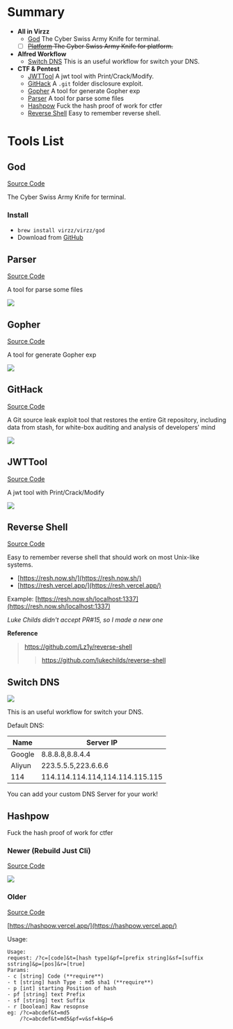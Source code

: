 # Summary

- **All in Virzz**
  - [God](#god) The Cyber Swiss Army Knife for terminal.
  - [ ] ~~[Platform](#platform) The Cyber Swiss Army Knife for platform.~~
- **Alfred Workflow**
  - [Switch DNS](#switch-dns) This is an useful workflow for switch your DNS.
- **CTF & Pentest**
  - [JWTTool](#jwttool) A jwt tool with Print/Crack/Modify.
  - [GitHack](#githack) A `.git` folder disclosure exploit.
  - [Gopher](#gopher) A tool for generate Gopher exp
  - [Parser](#parser) A tool for parse some files
  - [Hashpow](#hashpow) Fuck the hash proof of work for ctfer
  - [Reverse Shell](#reverse-shell) Easy to remember reverse shell.

# Tools List

## God

[Source Code](https://github.com/virzz/virzz)

The Cyber Swiss Army Knife for terminal.

### Install

- `brew install virzz/virzz/god`
- Download from [GitHub](https://github.com/virzz/virzz/releases/latest)

## Parser

[Source Code](https://github.com/virzz/virzz/tree/master/modules/misc/parser)

A tool for parse some files

[![](https://img.shields.io/badge/Download%2015.42M-Qiniu-blue)](http://virzz-img.ctfhub.com/tools/ctf/parser.zip)

## Gopher

[Source Code](https://github.com/virzz/virzz/tree/master/modules/web/gopher)

A tool for generate Gopher exp

[![](https://img.shields.io/badge/Download%2010.7M-Qiniu-blue)](http://virzz-img.ctfhub.com/tools/ctf/gopher.zip)


## GitHack

[Source Code](https://github.com/virzz/virzz/tree/master/modules/web/githack)

A Git source leak exploit tool that restores the entire Git repository, including data from stash, for white-box auditing and analysis of developers' mind

[![](https://img.shields.io/badge/Download%2016M-Qiniu-blue)](http://virzz-img.ctfhub.com/tools/ctf/githack.zip)


## JWTTool

[Source Code](https://github.com/virzz/virzz/tree/master/modules/web/jwttool)

A jwt tool with Print/Crack/Modify

[![](https://img.shields.io/badge/Download%209.88M-Qiniu-blue)](http://virzz-img.ctfhub.com/tools/ctf/jwttool.zip)


## Reverse Shell

[Source Code](https://github.com/virzz/reverse-shell)

Easy to remember reverse shell that should work on most Unix-like systems.

- [https://resh.now.sh/](https://resh.now.sh/)
- [https://resh.vercel.app/](https://resh.vercel.app/)

Example: [https://resh.now.sh/localhost:1337](https://resh.now.sh/localhost:1337)

*Luke Childs didn't accept PR#15, so I made a new one*

**Reference**
> https://github.com/Lz1y/reverse-shell
> > https://github.com/lukechilds/reverse-shell

## Switch DNS

[![](https://img.shields.io/badge/Download%201.8M-Qiniu-blue)](http://virzz-img.ctfhub.com/tools/alfredworkflow/SwitchDNS.alfredworkflow)


This is an useful workflow for switch your DNS.

Default DNS:

| Name   | Server IP                       |
| ------ | ------------------------------- |
| Google | 8.8.8.8,8.8.4.4                 |
| Aliyun | 223.5.5.5,223.6.6.6             |
| 114    | 114.114.114.114,114.114.115.115 |


You can add your custom DNS Server for your work!

## Hashpow

Fuck the hash proof of work for ctfer

### Newer (Rebuild Just Cli)

[Source Code](https://github.com/virzz/virzz/tree/master/modules/crypto/hashpow)

[![](https://img.shields.io/badge/Download%207.72M-Qiniu-blue)](http://virzz-img.ctfhub.com/tools/ctf/hashpow.zip)

### Older

[Source Code](https://github.com/virzz/hashpow)

[https://hashpow.vercel.app/](https://hashpow.vercel.app/)

Usage: 
```
Usage:
request: /?c=[code]&t=[hash type]&pf=[prefix string]&sf=[suffix sstring]&p=[pos]&r=[true]
Params:
- c [string] Code (**require**)
- t [string] hash Type : md5 sha1 (**require**)
- p [int] starting Position of hash
- pf [string] text Prefix
- sf [string] text Suffix
- r [boolean] Raw resopnse
eg: /?c=abcdef&t=md5
    /?c=abcdef&t=md5&pf=v&sf=k&p=6
```


